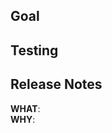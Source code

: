 ## Goal

<!-- Describe what this change seeks to address -->

## Testing

<!-- Describe how this change has been tested -->

## Release Notes

<!-- Notes to add in the next Release. -->

**WHAT**:<br>
**WHY**:<br>

